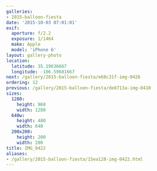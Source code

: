 ```yaml
---
galleries:
- 2015-balloon-fiesta
date: '2015-10-03 07:01:01'
exif:
  aperture: f/2.2
  exposure: 1/1464
  make: Apple
  model: 'iPhone 6'
layout: gallery-photo
location:
  latitude: 35.19636667
  longitude: -106.59681667
next: /gallery/2015-balloon-fiesta/e68c31f-img-0426
ordering: 12
previous: /gallery/2015-balloon-fiesta/de8713a-img-0410
sizes:
  1280:
    height: 960
    width: 1280
  640w:
    height: 480
    width: 640
  200x200:
    height: 200
    width: 200
title: IMG_0422
aliases:
- /gallery/2015-balloon-fiesta/15ea128-img-0422.html
---
```

